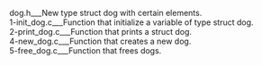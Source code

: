 dog.h___New type struct dog with certain elements.  
1-init_dog.c___Function that initialize a variable of type struct dog.  
2-print_dog.c___Function that prints a struct dog.  
4-new_dog.c___Function that creates a new dog.  
5-free_dog.c___Function that frees dogs.
